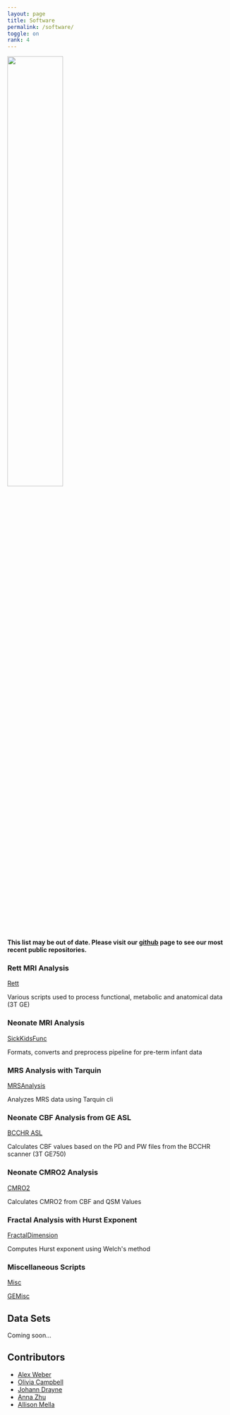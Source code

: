```yaml
---
layout: page
title: Software
permalink: /software/
toggle: on
rank: 4
---
```


<div style="margin-bottom: 50px;">
    <img class="float-right" width="50%" src="{{ 'projects/wordcloud_2025.png' | prepend: site.images_dir | prepend: site.baseurl }}" />
</div>

**This list may be out of date. Please visit our [github](https://github.com/WeberLab/) page to see our most recent public repositories.**

### Rett MRI Analysis

[Rett](https://github.com/WeberLab/Rett)

Various scripts used to process functional, metabolic and anatomical data (3T GE)

### Neonate MRI Analysis

[SickKidsFunc](https://github.com/WeberLab/SickKidsFunc)

Formats, converts and preprocess pipeline for pre-term infant data

### MRS Analysis with Tarquin

[MRSAnalysis](https://github.com/WeberLab/MRSAnalysis)

Analyzes MRS data using Tarquin cli

### Neonate CBF Analysis from GE ASL

[BCCHR ASL](https://github.com/WeberLab/BCCHR_ASL)

Calculates CBF values based on the PD and PW files from the BCCHR scanner (3T GE750)

### Neonate CMRO2 Analysis

[CMRO2](https://github.com/WeberLab/CMRO2)

Calculates CMRO2 from CBF and QSM Values

### Fractal Analysis with Hurst Exponent

[FractalDimension](https://github.com/WeberLab/FractalDimension)

Computes Hurst exponent using Welch's method

### Miscellaneous Scripts

[Misc](https://github.com/WeberLab/Misc)

[GEMisc](https://github.com/WeberLab/GEMisc)

## Data Sets

Coming soon...

## Contributors

* [Alex Weber](https://github.com/weberam2)
* [Olivia Campbell](https://github.com/oliviacampbell1)
* [Johann Drayne](https://github.com/johann997)
* [Anna Zhu](https://github.com/acszhu)
* [Allison Mella](https://github.com/aemella)
